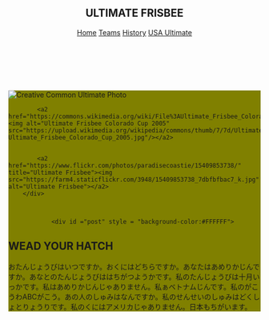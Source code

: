 <!DOCTYPE html>
<html lang="en">
<head>
	<meta charset="UTF-8">
	


</head>
<body>
	<header >
<nav>
		<h1 class = "center">ULTIMATE FRISBEE</h1>
			<a href="index.html" class = "active">Home</a>
			<a href="teams.html">Teams</a>
			<a href="history.html">History</a>
			<a href="http://www.usaultimate.org/index.html" target="_blank">USA Ultimate</a>
		</nav>
        <br>
<br>
<br>
	</header>
		<main>
        <div id="content" class = "container">
<div id = "sidebar" style = "background-color: #808000">
			<a3 href="https://commons.wikimedia.org/wiki/File%3AUltimate_Frisbee%2C_Jul_2009_-_17.jpg"><img src="https://upload.wikimedia.org/wikipedia/commons/5/5d/Ultimate_Frisbee%2C_Jul_2009_-_19.jpg" alt="Creative Common Ultimate Photo" title="By Ed Yourdon [CC BY-SA 2.0 (http://creativecommons.org/licenses/by-sa/2.0)], via Wikimedia Commons"/> </a3>

			<a2 href="https://commons.wikimedia.org/wiki/File%3AUltimate_Frisbee_Colorado_Cup_2005.jpg"><img alt="Ultimate Frisbee Colorado Cup 2005" src="https://upload.wikimedia.org/wikipedia/commons/thumb/7/7d/Ultimate_Frisbee_Colorado_Cup_2005.jpg/512px-Ultimate_Frisbee_Colorado_Cup_2005.jpg"/></a2>


			<a2 href="https://www.flickr.com/photos/paradisecoastie/15409853738/" title="Ultimate Frisbee"><img src="https://farm4.staticflickr.com/3948/15409853738_7dbfbfbac7_k.jpg"  alt="Ultimate Frisbee"></a2>
		</div>

        

				<div id ="post" style = "background-color:#FFFFFF">
<h2 class ="left">WEAD YOUR HATCH</h2>
<a1> おたんじょうびはいつですか。おくにはどちらですか。あなたはあめりかじんですか。あなとのたんじょうびははちがつようかです。私のたんじょうびは十月いっかです。私はあめりかじんじゃありません。私ぁベトナムじんです。私のがこうわABCがこう。あの人のしゅみはなんですか。私のせんせいのしゅみはどくしょとりょうりです。私のくにはアメリカじゃありません。日本もちがいます。</a1>
</div>
</div>

</main>
</body>
</html>
